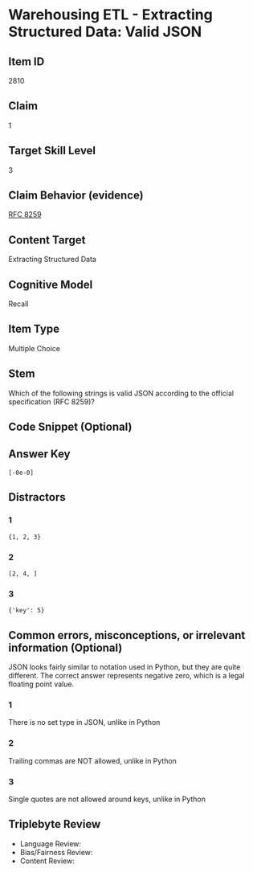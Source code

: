 # Warehousing ETL - Extracting Structured Data: Valid JSON

## Item ID
2810

## Claim
1

## Target Skill Level
3

## Claim Behavior (evidence)
[RFC 8259](https://datatracker.ietf.org/doc/html/rfc8259#section-6)

## Content Target
Extracting Structured Data

## Cognitive Model
Recall

## Item Type
Multiple Choice

## Stem
Which of the following strings is valid JSON according to the official specification (RFC 8259)?

## Code Snippet (Optional)

## Answer Key
`[-0e-0]`

## Distractors

### 1
`{1, 2, 3}`

### 2
`[2, 4, ]`

### 3
`{'key': 5}`

## Common errors, misconceptions, or irrelevant information (Optional)
JSON looks fairly similar to notation used in Python, but they are quite different. The correct answer represents negative zero, which is a legal floating point value.

### 1
There is no set type in JSON, unlike in Python

### 2
Trailing commas are NOT allowed, unlike in Python

### 3
Single quotes are not allowed around keys, unlike in Python

## Triplebyte Review
- Language Review:
- Bias/Fairness Review:
- Content Review:

